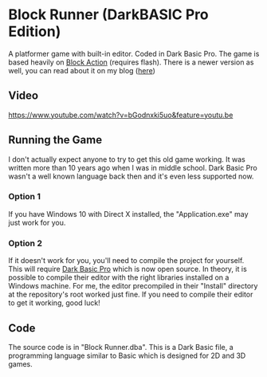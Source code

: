 # Block Runner (DarkBASIC Pro Edition)
A platformer game with built-in editor. Coded in Dark Basic Pro.
The game is based heavily on [Block Action](http://blockaction.net/?lang=en) (requires flash).
There is a newer version as well, you can read about it on my blog ([here](http://gpergrossi.com/blog/block-runner-ue/))

## Video
https://www.youtube.com/watch?v=bGodnxki5uo&feature=youtu.be

## Running the Game

I don't actually expect anyone to try to get this old game working. It was written more than 10
years ago when I was in middle school. Dark Basic Pro wasn't a well known language back then and 
it's even less supported now. 

### Option 1
If you have Windows 10 with Direct X installed, the "Application.exe" may just work for you.

### Option 2
If it doesn't work for you, you'll need to compile the project for yourself. This will require
[Dark Basic Pro](https://github.com/TheGameCreators/Dark-Basic-Pro) which is now open source.
In theory, it is possible to compile their editor with the right libraries installed on a
Windows machine. For me, the editor precompiled in their "Install" directory at the repository's
root worked just fine. If you need to compile their editor to get it working, good luck!

## Code

The source code is in "Block Runner.dba". This is a Dark Basic file, a programming language
similar to Basic which is designed for 2D and 3D games.
